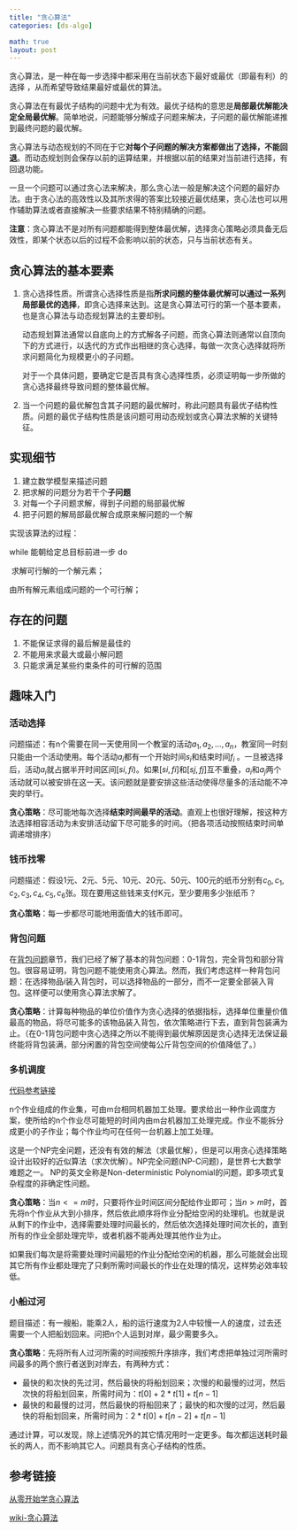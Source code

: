 ```yaml
---
title: "贪心算法"
categories: [ds-algo]

math: true
layout: post
---
```


贪心算法，是一种在每一步选择中都采用在当前状态下最好或最优（即最有利）的选择 ，从而希望导致结果最好或最优的算法。

贪心算法在有最优子结构的问题中尤为有效。最优子结构的意思是**局部最优解能决定全局最优解**。简单地说，问题能够分解成子问题来解决，子问题的最优解能递推到最终问题的最优解。

贪心算法与动态规划的不同在于它**对每个子问题的解决方案都做出了选择，不能回退**。而动态规划则会保存以前的运算结果，并根据以前的结果对当前进行选择，有回退功能。

一旦一个问题可以通过贪心法来解决，那么贪心法一般是解决这个问题的最好办法。由于贪心法的高效性以及其所求得的答案比较接近最优结果，贪心法也可以用作辅助算法或者直接解决一些要求结果不特别精确的问题。

**注意**：贪心算法不是对所有问题都能得到整体最优解，选择贪心策略必须具备无后效性，即某个状态以后的过程不会影响以前的状态，只与当前状态有关。

## 贪心算法的基本要素

1. 贪心选择性质。所谓贪心选择性质是指**所求问题的整体最优解可以通过一系列局部最优的选择**，即贪心选择来达到。这是贪心算法可行的第一个基本要素，也是贪心算法与动态规划算法的主要却别。

   动态规划算法通常以自底向上的方式解各子问题，而贪心算法则通常以自顶向下的方式进行，以迭代的方式作出相继的贪心选择，每做一次贪心选择就将所求问题简化为规模更小的子问题。

   对于一个具体问题，要确定它是否具有贪心选择性质，必须证明每一步所做的贪心选择最终导致问题的整体最优解。

2. 当一个问题的最优解包含其子问题的最优解时，称此问题具有最优子结构性质。问题的最优子结构性质是该问题可用动态规划或贪心算法求解的关键特征。

## 实现细节

1. 建立数学模型来描述问题
2. 把求解的问题分为若干个**子问题**
3. 对每一个子问题求解，得到子问题的局部最优解
4. 把子问题的解局部最优解合成原来解问题的一个解

实现该算法的过程：

while 能朝给定总目标前进一步 do

​		求解可行解的一个解元素；

由所有解元素组成问题的一个可行解；

## 存在的问题

1. 不能保证求得的最后解是最佳的
2. 不能用来求最大或最小解问题
3. 只能求满足某些约束条件的可行解的范围

## 趣味入门

### 活动选择

问题描述：有n个需要在同一天使用同一个教室的活动$a_1,a_2,…,a_n$，教室同一时刻只能由一个活动使用。每个活动$a_i$都有一个开始时间$s_i$和结束时间$f_i$ 。一旦被选择后，活动$a_i$就占据半开时间区间$[si,fi)$。如果$[si,fi]$和$[sj,fj]$互不重叠，$a_i$和$a_j$两个活动就可以被安排在这一天。该问题就是要安排这些活动使得尽量多的活动能不冲突的举行。

**贪心策略**：尽可能地每次选择**结束时间最早的活动**。直观上也很好理解，按这种方法选择相容活动为未安排活动留下尽可能多的时间。（把各项活动按照结束时间单调递增排序）

### 钱币找零

问题描述：假设1元、2元、5元、10元、20元、50元、100元的纸币分别有$c_0,c_1,c_2,c_3,c_4,c_5,c_6$张。现在要用这些钱来支付K元，至少要用多少张纸币？

**贪心策略**：每一步都尽可能地用面值大的钱币即可。

### 背包问题

在[背包问题](../背包问题)章节，我们已经了解了基本的背包问题：0-1背包，完全背包和部分背包。很容易证明，背包问题不能使用贪心算法。然而，我们考虑这样一种背包问题：在选择物品$i$装入背包时，可以选择物品的一部分，而不一定要全部装入背包。这样便可以使用贪心算法求解了。

**贪心策略**：计算每种物品的单位价值作为贪心选择的依据指标，选择单位重量价值最高的物品，将尽可能多的该物品装入背包，依次策略进行下去，直到背包装满为止。（在0-1背包问题中贪心选择之所以不能得到最优解原因是贪心选择无法保证最终能将背包装满，部分闲置的背包空间使每公斤背包空间的价值降低了。）

### 多机调度

[代码参考链接](https://blog.csdn.net/gardenpalace/article/details/84346838)

n个作业组成的作业集，可由m台相同机器加工处理。要求给出一种作业调度方案，使所给的n个作业尽可能短的时间内由m台机器加工处理完成。作业不能拆分成更小的子作业；每个作业均可在任何一台机器上加工处理。

这是一个NP完全问题，还没有有效的解法（求最优解），但是可以用贪心选择策略设计出较好的近似算法（求次优解）。NP完全问题(NP-C问题)，是世界七大数学难题之一。 NP的英文全称是Non-deterministic Polynomial的问题，即多项式复杂程度的非确定性问题。

**贪心策略**：当$n<=m$时，只要将作业时间区间分配给作业即可；当$n>m$时，首先将n个作业从大到小排序，然后依此顺序将作业分配给空闲的处理机。也就是说从剩下的作业中，选择需要处理时间最长的，然后依次选择处理时间次长的，直到所有的作业全部处理完毕，或者机器不能再处理其他作业为止。

如果我们每次是将需要处理时间最短的作业分配给空闲的机器，那么可能就会出现其它所有作业都处理完了只剩所需时间最长的作业在处理的情况，这样势必效率较低。

### 小船过河

题目描述：有一艘船，能乘2人，船的运行速度为2人中较慢一人的速度，过去还需要一个人把船划回来。问把n个人运到对岸，最少需要多久。

**贪心策略**：先将所有人过河所需的时间按照升序排序，我们考虑把单独过河所需时间最多的两个旅行者送到对岸去，有两种方式：

- 最快的和次快的先过河，然后最快的将船划回来；次慢的和最慢的过河，然后次快的将船划回来，所需时间为：$t[0] + 2*t[1] + t[n-1]$
- 最快的和最慢的过河，然后最快的将船回来了；最快的和次慢的过河，然后最快的将船划回来，所需时间为：$2*t[0] + t[n-2] + t[n-1]$

通过计算，可以发现，除上述情况外的其它情况用时一定更多。每次都运送耗时最长的两人，而不影响其它人。问题具有贪心子结构的性质。

## 参考链接

[从零开始学贪心算法](https://blog.csdn.net/qq_32400847/article/details/51336300)

[wiki-贪心算法](https://zh.wikipedia.org/wiki/%E8%B4%AA%E5%BF%83%E7%AE%97%E6%B3%95)


